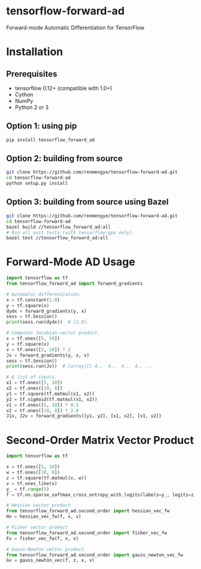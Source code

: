 # tensorflow-forward-ad
Forward-mode Automatic Differentiation for TensorFlow

# Installation
## Prerequisites
* tensorflow 0.12+ (compatible with 1.0+)
* Cython
* NumPy
* Python 2 or 3

## Option 1: using pip
```bash
pip install tensorflow_forward_ad
```
## Option 2: building from source
```bash
git clone https://github.com/renmengye/tensorflow-forward-ad.git
cd tensorflow-forward-ad
python setup.py install
```

## Option 3: building from source using Bazel
```bash
git clone https://github.com/renmengye/tensorflow-forward-ad.git
cd tensorflow-forward-ad
bazel build //tensorflow_forward_ad:all
# Run all unit tests (with tensorflow-gpu only).
bazel test //tensorflow_forward_ad:all
```

# Forward-Mode AD Usage
```python
import tensorflow as tf
from tensorflow_forward_ad import forward_gradients

# Automatic differentiation.
x = tf.constant(1.0)
y = tf.square(x)
dydx = forward_gradients(y, x)
sess = tf.Session()
print(sess.run(dydx))  # [2.0].

# Computes Jacobian-vector product.
x = tf.ones([5, 10])
y = tf.square(x)
v = tf.ones([5, 10]) * 2
Jv = forward_gradients(y, x, v)
sess = tf.Session()
print(sess.run(Jv))  # [array([[ 4.,  4.,  4.,  4., ...

# A list of inputs.
x1 = tf.ones([5, 10])
x2 = tf.ones([10, 8])
y1 = tf.square(tf.matmul(x1, x2))
y2 = tf.sigmoid(tf.matmul(x1, x2))
v1 = tf.ones([5, 10]) * 0.5
v2 = tf.ones([10, 8]) * 2.0
J1v, J2v = forward_gradients([y1, y2], [x1, x2], [v1, v2])
```

# Second-Order Matrix Vector Product
```python
import tensorflow as tf

x = tf.ones([5, 10])
w = tf.ones([10, 8])
z = tf.square(tf.matmul(x, w))
v = tf.ones_like(x)
y_ = tf.range(5)
f = tf.nn.sparse_softmax_cross_entropy_with_logits(labels=y_, logits=z)

# Hessian vector product
from tensorflow_forward_ad.second_order import hessian_vec_fw
Hv = hessian_vec_fw(f, x, v)

# Fisher vector product
from tensorflow_forward_ad.second_order import fisher_vec_fw
Fv = fisher_vec_fw(f, x, v)

# Gauss-Newton vector product
from tensorflow_forward_ad.second_order import gauss_newton_vec_fw
Gv = gauss_newton_vec(f, z, x, v)
```
